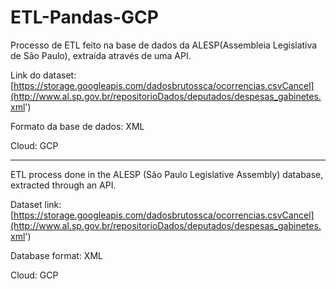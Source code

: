 # ETL-Pandas-GCP

Processo de ETL feito na base de dados da ALESP(Assembleia Legislativa de São Paulo), extraída através de uma API.

Link do dataset: [https://storage.googleapis.com/dadosbrutossca/ocorrencias.csvCancel](http://www.al.sp.gov.br/repositorioDados/deputados/despesas_gabinetes.xml')

Formato da base de dados: XML

Cloud: GCP

-------------------------------------------------------------------------------

ETL process done in the ALESP (São Paulo Legislative Assembly) database, extracted through an API.

Dataset link: [https://storage.googleapis.com/dadosbrutossca/ocorrencias.csvCancel](http://www.al.sp.gov.br/repositorioDados/deputados/despesas_gabinetes.xml')

Database format: XML

Cloud: GCP
